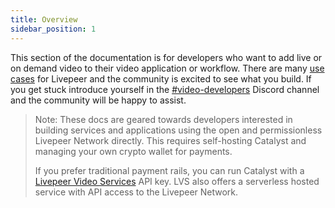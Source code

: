 ```yaml
---
title: Overview
sidebar_position: 1
---
```


This section of the documentation is for developers who want to add live or on demand video to their video application or workflow. There are many
[use cases](/developers/core-concepts/use-cases) for Livepeer and the
community is excited to see what you build. If you get stuck introduce yourself
in the [#video-developers](https://discord.gg/7D6hGG6dCZ) Discord channel and the
community will be happy to assist.

> Note: These docs are geared towards developers interested in building services
> and applications using the open and permissionless Livepeer Network
> directly. This requires self-hosting Catalyst and managing your own
> crypto wallet for payments.
>
> If you prefer traditional payment rails, you can run Catalyst with a
> [Livepeer Video Services](https://livepeer.com) API key. LVS also offers a serverless hosted service
> with API access to the Livepeer Network.
